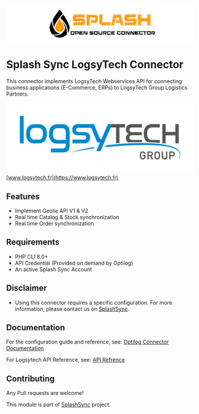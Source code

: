 [![N|Solid](https://github.com/SplashSync/Php-Core/raw/master/img/github.jpg)](https://www.splashsync.com)

# Splash Sync LogsyTech Connector

This connector implements LogsyTech Webservices API for connecting business applications (E-Commerce, ERPs) to LogsyTech Group Logistics Partners.

[![N|Solid](https://github.com/SplashSync/Optilog-Bundle/raw/master/src/Resources/public/img/LogsyTech-Group-Logo.png)](https://www.logsytech.fr)
[www.logsytech.fr](https://www.logsytech.fr)

## Features
- Implement Geolie API V1 & V2
- Real time Catalog & Stock synchronization
- Real time Order synchronization

## Requirements

* PHP CLI 8.0+
* API Credential (Provided on demand by Optilog)
* An active Splash Sync Account 

## Disclaimer

* Using this connector requires a specific configuration. For more information, please contact us on [SplashSync](https://www.splashsync.com).

## Documentation

For the configuration guide and reference, see: [Optilog Connector Documentation](https://splashsync.gitlab.io/Optilog-Bundle/)

For Logsytech API Reference, see: [API Refrence](https://documenter.getpostman.com/view/9022498/2s9YXfc4Br)

## Contributing

Any Pull requests are welcome! 

This module is part of [SplashSync](https://www.splashsync.com) project.
